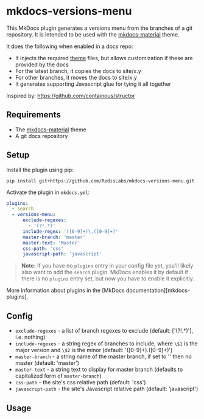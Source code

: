 # mkdocs-versions-menu

This MkDocs plugin generates a versions menu from the branches of a git repository. It is intended to be used with the [mkdocs-material](https://github.com/squidfunk/mkdocs-material) theme.

It does the following when enabled in a docs repo:

* It injects the required [theme](mkdocs_versions_menu/theme) files, but allows customization if these are provided by the docs
* For the latest branch, it copies the docs to site/x.y
* For other branches, it moves the docs to site/x.y
* It generates supporting Javascript glue for tying it all together

Inspired by: https://github.com/containous/structor

## Requirements

* The [mkdocs-material](https://github.com/squidfunk/mkdocs-material) theme
* A git docs repository

## Setup

Install the plugin using pip:

`pip install git+https://github.com/RedisLabs/mkdocs-versions-menu.git`

Activate the plugin in `mkdocs.yml`:
```yaml
plugins:
  - search
  - versions-menu:
      exclude-regexes:
        - '(?!.*)'
      include-regex: '([0-9]+)\.([0-9]+)'
      master-branch: 'master'
      master-text: 'Master'
      css-path: 'css'
      javascript-path: 'javascript'
```

> **Note:** If you have no `plugins` entry in your config file yet, you'll likely also want to add the `search` plugin. MkDocs enables it by default if there is no `plugins` entry set, but now you have to enable it explicitly.

More information about plugins in the [MkDocs documentation][mkdocs-plugins].

## Config

* `exclude-regexes` - a list of branch regexes to exclude (default: ['(?!.*)'], i.e. nothing)
* `include-regexes` - a string regex of branches to include, where `\$1` is the major version and `\$2` is the minor (default: '([0-9]+)\.([0-9]+)')
* `master-branch` - a string name of the master branch, if set to '' then no master (default: 'master')
* `master-text` - a string text to display for master branch (defaults to capitalized form of `master-branch`)
* `css-path` - the site's css relative path (default: 'css')
* `javascript-path` - the site's Javascript relative path (default: 'javascript')

## Usage
